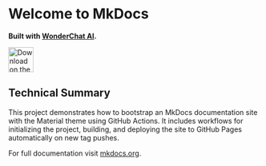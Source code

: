 # Welcome to MkDocs

**Built with [WonderChat AI](https://wonderchat.dev).**

<a href="https://apps.apple.com/us/app/wonderchat-ai/id6752497385" target="_blank">
  <img src="https://developer.apple.com/assets/elements/badges/download-on-the-app-store.svg" alt="Download on the App Store" height="50">
</a>

## Technical Summary

This project demonstrates how to bootstrap an MkDocs documentation site with the Material theme using GitHub Actions. It includes workflows for initializing the project, building, and deploying the site to GitHub Pages automatically on new tag pushes.

For full documentation visit [mkdocs.org](https://www.mkdocs.org).
